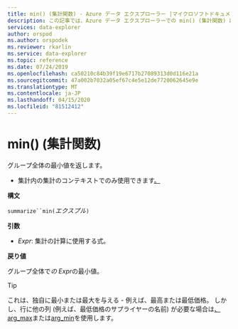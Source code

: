 ```yaml
---
title: min() (集計関数) - Azure データ エクスプローラー |マイクロソフトドキュメント
description: この記事では、Azure データ エクスプローラーでの min() (集計関数) について説明します。
services: data-explorer
author: orspod
ms.author: orspodek
ms.reviewer: rkarlin
ms.service: data-explorer
ms.topic: reference
ms.date: 07/24/2019
ms.openlocfilehash: ca50210c84b39f19e6717b27089313d0d116e21a
ms.sourcegitcommit: 47a002b7032a05ef67c4e5e12de7720062645e9e
ms.translationtype: MT
ms.contentlocale: ja-JP
ms.lasthandoff: 04/15/2020
ms.locfileid: "81512412"
---
```

# <a name="min-aggregation-function"></a>min() (集計関数)

グループ全体の最小値を返します。 

* 集計内の集計のコンテキストでのみ使用できます[。](summarizeoperator.md)

**構文**

`summarize``min(`*エクスプル*`)`

**引数**

* *Expr*: 集計の計算に使用する式。 

**戻り値**

グループ全体で*の Expr*の最小値。
 
> [!TIP]
> これは、独自に最小または最大を与える - 例えば、最高または最低価格。 しかし、行に他の列 (例えば、最低価格のサプライヤーの名前) が必要な場合は[、arg_max](arg-max-aggfunction.md)または[arg_min](arg-min-aggfunction.md)を使用します。